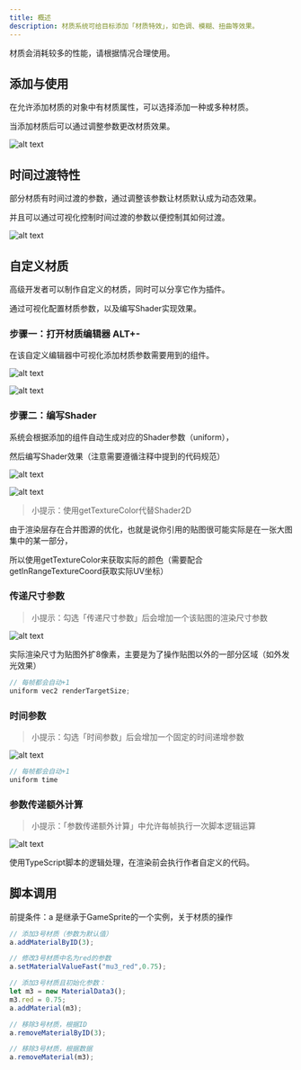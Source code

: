 ```yaml
---
title: 概述
description: 材质系统可给目标添加「材质特效」，如色调、模糊、扭曲等效果。
---
```


材质会消耗较多的性能，请根据情况合理使用。

## 添加与使用

在允许添加材质的对象中有材质属性，可以选择添加一种或多种材质。

当添加材质后可以通过调整参数更改材质效果。

![alt text](https://cdn.gcw.wiki.wiki/gcw/image/zh_hans/getting-started/16.shader/1.index/image.png)

## 时间过渡特性

部分材质有时间过渡的参数，通过调整该参数让材质默认成为动态效果。

并且可以通过可视化控制时间过渡的参数以便控制其如何过渡。

![alt text](https://cdn.gcw.wiki.wiki/gcw/image/zh_hans/getting-started/16.shader/1.index/image-1.png)

## 自定义材质

高级开发者可以制作自定义的材质，同时可以分享它作为插件。

通过可视化配置材质参数，以及编写Shader实现效果。

### 步骤一：打开材质编辑器 ALT+-

在该自定义编辑器中可视化添加材质参数需要用到的组件。

![alt text](https://cdn.gcw.wiki.wiki/gcw/image/zh_hans/getting-started/16.shader/1.index/image-2.png)

![alt text](https://cdn.gcw.wiki.wiki/gcw/image/zh_hans/getting-started/16.shader/1.index/image-3.png)

### 步骤二：编写Shader

系统会根据添加的组件自动生成对应的Shader参数（uniform），

然后编写Shader效果（注意需要遵循注释中提到的代码规范）

![alt text](https://cdn.gcw.wiki.wiki/gcw/image/zh_hans/getting-started/16.shader/1.index/image-5.png)

![alt text](https://cdn.gcw.wiki.wiki/gcw/image/zh_hans/getting-started/16.shader/1.index/image-4.png)

> 小提示：使用getTextureColor代替Shader2D

由于渲染层存在合并图源的优化，也就是说你引用的贴图很可能实际是在一张大图集中的某一部分，

所以使用getTextureColor来获取实际的颜色（需要配合getInRangeTextureCoord获取实际UV坐标）

### 传递尺寸参数

> 小提示：勾选「传递尺寸参数」后会增加一个该贴图的渲染尺寸参数

![alt text](https://cdn.gcw.wiki.wiki/gcw/image/zh_hans/getting-started/16.shader/1.index/image-6.png)

实际渲染尺寸为贴图外扩8像素，主要是为了操作贴图以外的一部分区域（如外发光效果）

```ts [Script.ts]
// 每帧都会自动+1
uniform vec2 renderTargetSize;
```

### 时间参数

> 小提示：勾选「时间参数」后会增加一个固定的时间递增参数

![alt text](https://cdn.gcw.wiki.wiki/gcw/image/zh_hans/getting-started/16.shader/1.index/image-7.png)

```ts [Script.ts]
// 每帧都会自动+1
uniform time
```

### 参数传递额外计算

> 小提示：「参数传递额外计算」中允许每帧执行一次脚本逻辑运算

![alt text](https://cdn.gcw.wiki.wiki/gcw/image/zh_hans/getting-started/16.shader/1.index/image-8.png)

使用TypeScript脚本的逻辑处理，在渲染前会执行作者自定义的代码。

## 脚本调用

前提条件：a 是继承于GameSprite的一个实例，关于材质的操作

```ts [Script.ts]
// 添加3号材质（参数为默认值）
a.addMaterialByID(3);

// 修改3号材质中名为red的参数
a.setMaterialValueFast("mu3_red",0.75);

// 添加3号材质且初始化参数：
let m3 = new MaterialData3();
m3.red = 0.75;
a.addMaterial(m3);

// 移除3号材质，根据ID
a.removeMaterialByID(3);

// 移除3号材质，根据数据
a.removeMaterial(m3);
```

<!-- ## 参考资料

- API-单机版-游戏精灵类:GameSprite -->
